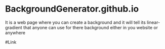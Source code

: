 # BackgroundGenerator.github.io
It is a web page where you can create a background and it will tell its linear-gradient that anyone can use for there background either in you website or anywhere

#Link

